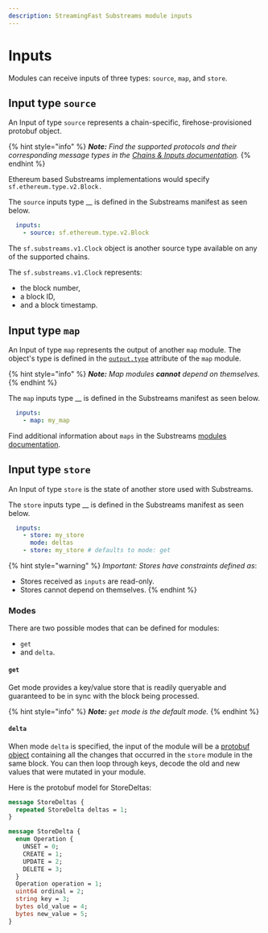 ```yaml
---
description: StreamingFast Substreams module inputs
---
```


# Inputs

Modules can receive inputs of three types: `source`, `map`, and `store`.

## Input type `source`

An Input of type `source` represents a chain-specific, firehose-provisioned protobuf object.

{% hint style="info" %}
_**Note:** Find the supported protocols and their corresponding message types in the_ [_Chains & Inputs documentation_](../../reference-and-specs/chains-and-endpoints.md)_._
{% endhint %}

Ethereum based Substreams implementations would specify `sf.ethereum.type.v2.Block.`&#x20;

The `source` inputs type __ is defined in the Substreams manifest as seen below.

```yaml
  inputs:
    - source: sf.ethereum.type.v2.Block
```

The `sf.substreams.v1.Clock` object is another source type available on any of the supported chains.

The `sf.substreams.v1.Clock` represents:

* the block number,&#x20;
* a block ID,&#x20;
* and a block timestamp.

## Input type `map`

An Input of type `map` represents the output of another `map` module. The object's type is defined in the [`output.type`](../../reference-and-specs/manifests.md#modules-.output) attribute of the `map` module.&#x20;

{% hint style="info" %}
_**Note:** Map modules **cannot** depend on themselves._
{% endhint %}

The `map` inputs type __ is defined in the Substreams manifest as seen below.

```yaml
  inputs:
    - map: my_map
```

Find additional information about `maps` in the Substreams [modules documentation](../../concepts/modules.md#the-map-module-type).

## Input type `store`

An Input of type `store` is the state of another store used with Substreams.

The `store` inputs type __ is defined in the Substreams manifest as seen below.

```yaml
  inputs:
    - store: my_store
      mode: deltas
    - store: my_store # defaults to mode: get
```

{% hint style="warning" %}
_Important: Stores have constraints defined as_:

* Stores received as `inputs` are read-only.
* Stores cannot depend on themselves.
{% endhint %}

### Modes

There are two possible modes that can be defined for modules:

* `get`
* and `delta`.

#### `get`

Get mode provides a key/value store that is readily queryable and guaranteed to be in sync with the block being processed.&#x20;

{% hint style="info" %}
_**Note:** `get` mode is the default mode._
{% endhint %}

#### `delta`

When mode `delta` is specified, the input of the module will be a [protobuf object](../../../proto/sf/substreams/v1/substreams.proto#L124) containing all the changes that occurred in the `store` module in the same block. You can then loop through keys, decode the old and new values that were mutated in your module.

Here is the protobuf model for StoreDeltas:

```protobuf
message StoreDeltas {
  repeated StoreDelta deltas = 1;
}

message StoreDelta {
  enum Operation {
    UNSET = 0;
    CREATE = 1;
    UPDATE = 2;
    DELETE = 3;
  }
  Operation operation = 1;
  uint64 ordinal = 2;
  string key = 3;
  bytes old_value = 4;
  bytes new_value = 5;
}
```
